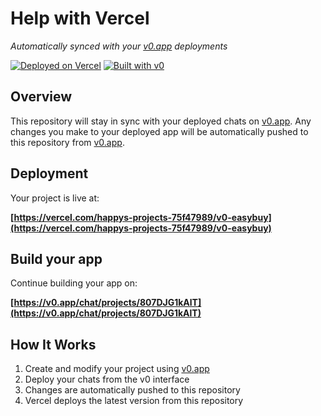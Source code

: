 # Help with Vercel

*Automatically synced with your [v0.app](https://v0.app) deployments*

[![Deployed on Vercel](https://img.shields.io/badge/Deployed%20on-Vercel-black?style=for-the-badge&logo=vercel)](https://vercel.com/happys-projects-75f47989/v0-easybuy)
[![Built with v0](https://img.shields.io/badge/Built%20with-v0.app-black?style=for-the-badge)](https://v0.app/chat/projects/807DJG1kAlT)

## Overview

This repository will stay in sync with your deployed chats on [v0.app](https://v0.app).
Any changes you make to your deployed app will be automatically pushed to this repository from [v0.app](https://v0.app).

## Deployment

Your project is live at:

**[https://vercel.com/happys-projects-75f47989/v0-easybuy](https://vercel.com/happys-projects-75f47989/v0-easybuy)**

## Build your app

Continue building your app on:

**[https://v0.app/chat/projects/807DJG1kAlT](https://v0.app/chat/projects/807DJG1kAlT)**

## How It Works

1. Create and modify your project using [v0.app](https://v0.app)
2. Deploy your chats from the v0 interface
3. Changes are automatically pushed to this repository
4. Vercel deploys the latest version from this repository
